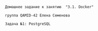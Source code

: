 ```Домашнее задание к занятию  "3.1. Docker"```

```группа QAMID-42 Елена Семенова```

```Задача №1: PostgreSQL ```


